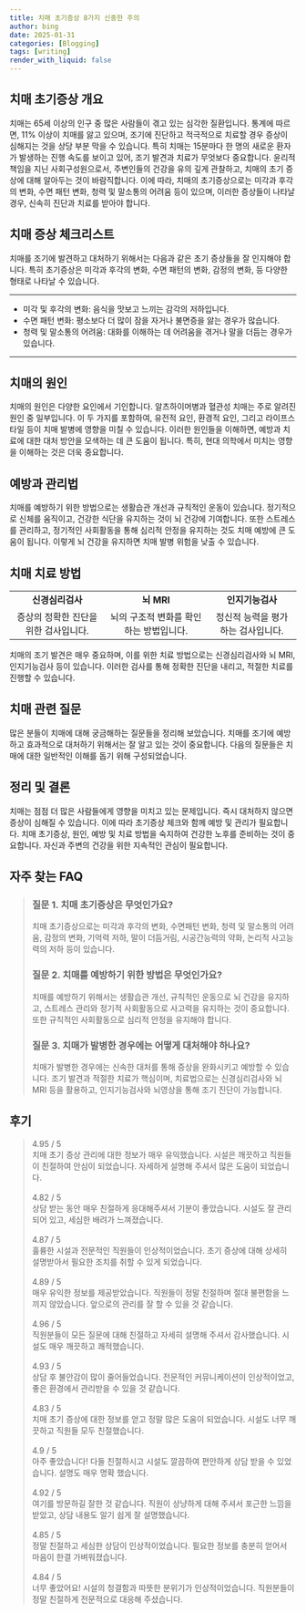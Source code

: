 ```yaml
---
title: 치매 초기증상 8가지 신중한 주의
author: bing
date: 2025-01-31
categories: [Blogging]
tags: [writing]
render_with_liquid: false
---
```



<h2 id='치매 초기증상 개요'>치매 초기증상 개요</h2>

<p>치매는 65세 이상의 인구 중 많은 사람들이 겪고 있는 심각한 질환입니다. 통계에 따르면, 11% 이상이 치매를 앓고 있으며, 조기에 진단하고 적극적으로 치료할 경우 증상이 심해지는 것을 상당 부분 막을 수 있습니다. 특히 치매는 15분마다 한 명의 새로운 환자가 발생하는 진행 속도를 보이고 있어, 조기 발견과 치료가 무엇보다 중요합니다. 윤리적 책임을 지닌 사회구성원으로서, 주변인들의 건강을 유의 깊게 관찰하고, 치매의 초기 증상에 대해 알아두는 것이 바람직합니다. 이에 따라, 치매의 초기증상으로는 미각과 후각의 변화, 수면 패턴 변화, 청력 및 말소통의 어려움 등이 있으며, 이러한 증상들이 나타날 경우, 신속히 진단과 치료를 받아야 합니다.</p>

<h2 id='치매 증상 체크리스트'>치매 증상 체크리스트</h2>

<p>치매를 조기에 발견하고 대처하기 위해서는 다음과 같은 초기 증상들을 잘 인지해야 합니다. 특히 초기증상은 미각과 후각의 변화, 수면 패턴의 변화, 감정의 변화, 등 다양한 형태로 나타날 수 있습니다.</p>

<hr />

<ul>
    <li>미각 및 후각의 변화: 음식을 맛보고 느끼는 감각의 저하입니다.</li>
    <li>수면 패턴 변화: 평소보다 더 많이 잠을 자거나 불면증을 앓는 경우가 많습니다.</li>
    <li>청력 및 말소통의 어려움: 대화를 이해하는 데 어려움을 겪거나 말을 더듬는 경우가 있습니다.</li>
</ul>

<hr />

<h2 id='치매의 원인'>치매의 원인</h2>

<p>치매의 원인은 다양한 요인에서 기인합니다. 알츠하이머병과 혈관성 치매는 주로 알려진 원인 중 일부입니다. 이 두 가지를 포함하여, 유전적 요인, 환경적 요인, 그리고 라이프스타일 등이 치매 발병에 영향을 미칠 수 있습니다. 이러한 원인들을 이해하면, 예방과 치료에 대한 대처 방안을 모색하는 데 큰 도움이 됩니다. 특히, 현대 의학에서 미치는 영향을 이해하는 것은 더욱 중요합니다.</p>

<h2 id='예방과 관리법'>예방과 관리법</h2>

<p>치매를 예방하기 위한 방법으로는 생활습관 개선과 규칙적인 운동이 있습니다. 정기적으로 신체를 움직이고, 건강한 식단을 유지하는 것이 뇌 건강에 기여합니다. 또한 스트레스를 관리하고, 정기적인 사회활동을 통해 심리적 안정을 유지하는 것도 치매 예방에 큰 도움이 됩니다. 이렇게 뇌 건강을 유지하면 치매 발병 위험을 낮출 수 있습니다.</p>

<h2 id='치매 치료 방법'>치매 치료 방법</h2>

<table>
    <tr>
        <td style="text-align: center; height: 17px;"><b>신경심리검사</b></td>
        <td style="text-align: center; height: 17px;"><b>뇌 MRI</b></td>
        <td style="text-align: center; height: 17px;"><b>인지기능검사</b></td>
    </tr>
    <tr>
        <td style="text-align: center; height: 17px;">증상의 정확한 진단을 위한 검사입니다.</td>
        <td style="text-align: center; height: 17px;">뇌의 구조적 변화를 확인하는 방법입니다.</td>
        <td style="text-align: center; height: 17px;">정신적 능력을 평가하는 검사입니다.</td>
    </tr>
</table>

<p>치매의 조기 발견은 매우 중요하며, 이를 위한 치료 방법으로는 신경심리검사와 뇌 MRI, 인지기능검사 등이 있습니다. 이러한 검사를 통해 정확한 진단을 내리고, 적절한 치료를 진행할 수 있습니다.</p>

<h2 id='치매 관련 질문'>치매 관련 질문</h2>

<p>많은 분들이 치매에 대해 궁금해하는 질문들을 정리해 보았습니다. 치매를 조기에 예방하고 효과적으로 대처하기 위해서는 잘 알고 있는 것이 중요합니다. 다음의 질문들은 치매에 대한 일반적인 이해를 돕기 위해 구성되었습니다.</p>

<h2 id='정리 및 결론'>정리 및 결론</h2>

<p>치매는 점점 더 많은 사람들에게 영향을 미치고 있는 문제입니다. 즉시 대처하지 않으면 증상이 심해질 수 있습니다. 이에 따라 초기증상 체크와 함께 예방 및 관리가 필요합니다. 치매 초기증상, 원인, 예방 및 치료 방법을 숙지하여 건강한 노후를 준비하는 것이 중요합니다. 자신과 주변의 건강을 위한 지속적인 관심이 필요합니다.</p>


<h2 id='자주_찾는_FAQ'>자주 찾는 FAQ</h2>
<div itemscope="" itemtype="https://schema.org/FAQPage"> 
<blockquote> 
<div itemscope="" itemprop="mainEntity" itemtype="https://schema.org/Question"> 
<h3 itemprop="name">질문 1. 치매 초기증상은 무엇인가요?</h3> 
<div itemscope="" itemprop="acceptedAnswer" itemtype="https://schema.org/Answer"> 
<span itemprop="text"> 
<p>치매 초기증상으로는 미각과 후각의 변화, 수면패턴 변화, 청력 및 말소통의 어려움, 감정의 변화, 기억력 저하, 말이 더듬거림, 시공간능력의 약화, 논리적 사고능력의 저하 등이 있습니다.</p> 
</span> 
</div> 
</div> 
<div itemscope="" itemprop="mainEntity" itemtype="https://schema.org/Question"> 
<h3 itemprop="name">질문 2. 치매를 예방하기 위한 방법은 무엇인가요?</h3> 
<div itemscope="" itemprop="acceptedAnswer" itemtype="https://schema.org/Answer"> 
<span itemprop="text"> 
<p>치매를 예방하기 위해서는 생활습관 개선, 규칙적인 운동으로 뇌 건강을 유지하고, 스트레스 관리와 정기적 사회활동으로 사고력을 유지하는 것이 중요합니다. 또한 규칙적인 사회활동으로 심리적 안정을 유지해야 합니다.</p> 
</span> 
</div> 
</div> 
<div itemscope="" itemprop="mainEntity" itemtype="https://schema.org/Question"> 
<h3 itemprop="name">질문 3. 치매가 발병한 경우에는 어떻게 대처해야 하나요?</h3> 
<div itemscope="" itemprop="acceptedAnswer" itemtype="https://schema.org/Answer"> 
<span itemprop="text"> 
<p>치매가 발병한 경우에는 신속한 대처를 통해 증상을 완화시키고 예방할 수 있습니다. 조기 발견과 적절한 치료가 핵심이며, 치료법으로는 신경심리검사와 뇌 MRI 등을 활용하고, 인지기능검사와 뇌영상을 통해 조기 진단이 가능합니다.</p> 
</span> 
</div> 
</div> 
</blockquote> 
</div>
<h2 id='후기'>후기</h2>
<div itemscope itemtype="https://schema.org/Product">
  <blockquote>
  <div itemprop="review" itemscope itemtype="https://schema.org/Review">
      <div itemprop="reviewRating" itemscope itemtype="https://schema.org/Rating"> <span itemprop="ratingValue">4.95</span> / <span itemprop="bestRating">5</span> </div>
      <span itemprop="reviewBody">치매 초기 증상 관리에 대한 정보가 매우 유익했습니다. 시설은 깨끗하고 직원들이 친절하여 안심이 되었습니다. 자세하게 설명해 주셔서 많은 도움이 되었습니다.</span>
  </div>
  <br>
  <div itemprop="review" itemscope itemtype="https://schema.org/Review">
      <div itemprop="reviewRating" itemscope itemtype="https://schema.org/Rating"> <span itemprop="ratingValue">4.82</span> / <span itemprop="bestRating">5</span> </div>
      <span itemprop="reviewBody">상담 받는 동안 매우 친절하게 응대해주셔서 기분이 좋았습니다. 시설도 잘 관리되어 있고, 세심한 배려가 느껴졌습니다.</span>
  </div>
  <br>
  <div itemprop="review" itemscope itemtype="https://schema.org/Review">
      <div itemprop="reviewRating" itemscope itemtype="https://schema.org/Rating"> <span itemprop="ratingValue">4.87</span> / <span itemprop="bestRating">5</span> </div>
      <span itemprop="reviewBody">훌륭한 시설과 전문적인 직원들이 인상적이었습니다. 초기 증상에 대해 상세히 설명받아서 필요한 조치를 취할 수 있게 되었습니다.</span>
  </div>
  <br>
  <div itemprop="review" itemscope itemtype="https://schema.org/Review">
      <div itemprop="reviewRating" itemscope itemtype="https://schema.org/Rating"> <span itemprop="ratingValue">4.89</span> / <span itemprop="bestRating">5</span> </div>
      <span itemprop="reviewBody">매우 유익한 정보를 제공받았습니다. 직원들이 정말 친절하며 절대 불편함을 느끼지 않았습니다. 앞으로의 관리를 잘 할 수 있을 것 같습니다.</span>
  </div>
  <br>
  <div itemprop="review" itemscope itemtype="https://schema.org/Review">
      <div itemprop="reviewRating" itemscope itemtype="https://schema.org/Rating"> <span itemprop="ratingValue">4.96</span> / <span itemprop="bestRating">5</span> </div>
      <span itemprop="reviewBody">직원분들이 모든 질문에 대해 친절하고 자세히 설명해 주셔서 감사했습니다. 시설도 매우 깨끗하고 쾌적했습니다.</span>
  </div>
  <br>
  <div itemprop="review" itemscope itemtype="https://schema.org/Review">
      <div itemprop="reviewRating" itemscope itemtype="https://schema.org/Rating"> <span itemprop="ratingValue">4.93</span> / <span itemprop="bestRating">5</span> </div>
      <span itemprop="reviewBody">상담 후 불안감이 많이 줄어들었습니다. 전문적인 커뮤니케이션이 인상적이었고, 좋은 환경에서 관리받을 수 있을 것 같습니다.</span>
  </div>
  <br>
  <div itemprop="review" itemscope itemtype="https://schema.org/Review">
      <div itemprop="reviewRating" itemscope itemtype="https://schema.org/Rating"> <span itemprop="ratingValue">4.83</span> / <span itemprop="bestRating">5</span> </div>
      <span itemprop="reviewBody">치매 초기 증상에 대한 정보를 얻고 정말 많은 도움이 되었습니다. 시설도 너무 깨끗하고 직원들 모두 친절했습니다.</span>
  </div>
  <br>
  <div itemprop="review" itemscope itemtype="https://schema.org/Review">
      <div itemprop="reviewRating" itemscope itemtype="https://schema.org/Rating"> <span itemprop="ratingValue">4.9</span> / <span itemprop="bestRating">5</span> </div>
      <span itemprop="reviewBody">아주 좋았습니다! 다들 친절하시고 시설도 깔끔하여 편안하게 상담 받을 수 있었습니다. 설명도 매우 명확 했습니다.</span>
  </div>
  <br>
  <div itemprop="review" itemscope itemtype="https://schema.org/Review">
      <div itemprop="reviewRating" itemscope itemtype="https://schema.org/Rating"> <span itemprop="ratingValue">4.92</span> / <span itemprop="bestRating">5</span> </div>
      <span itemprop="reviewBody">여기를 방문하길 잘한 것 같습니다. 직원이 상냥하게 대해 주셔서 포근한 느낌을 받았고, 상담 내용도 알기 쉽게 잘 설명했습니다.</span>
  </div>
  <br>
  <div itemprop="review" itemscope itemtype="https://schema.org/Review">
      <div itemprop="reviewRating" itemscope itemtype="https://schema.org/Rating"> <span itemprop="ratingValue">4.85</span> / <span itemprop="bestRating">5</span> </div>
      <span itemprop="reviewBody">정말 친절하고 세심한 상담이 인상적이었습니다. 필요한 정보를 충분히 얻어서 마음이 한결 가벼워졌습니다.</span>
  </div>
  <br>
  <div itemprop="review" itemscope itemtype="https://schema.org/Review">
      <div itemprop="reviewRating" itemscope itemtype="https://schema.org/Rating"> <span itemprop="ratingValue">4.84</span> / <span itemprop="bestRating">5</span> </div>
      <span itemprop="reviewBody">너무 좋았어요! 시설의 청결함과 따뜻한 분위기가 인상적이었습니다. 직원분들이 정말 친절하게 전문적으로 대응해 주셨습니다.</span>
  </div>
  </blockquote>
</div>
